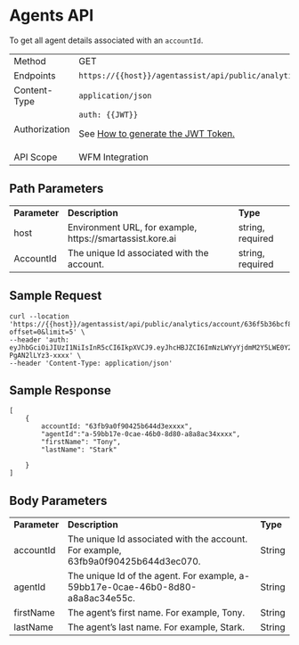 # Agents API

To get all agent details associated with an `accountId`.

<table>
  <tr>
   <td>Method
   </td>
   <td>GET
   </td>
  </tr>
  <tr>
   <td>Endpoints
   </td>
   <td><code>https://{{host}}/agentassist/api/public/analytics/account/{{Accountid}}/agents</code>
   </td>
  </tr>
  <tr>
   <td>Content-Type
   </td>
   <td><code>application/json</code>
   </td>
  </tr>
  <tr>
   <td>Authorization
   </td>
   <td><code>auth: {{JWT}}</code>
<p>
See <a href="https://docs.kore.ai/smartassist/api/api-setup/#Generating_a_JWT_token">How to generate the JWT Token.</a>
   </td>
  </tr>
  <tr>
   <td>API Scope
   </td>
   <td>WFM Integration
   </td>
  </tr>
</table>

## Path Parameters

<table>
  <tr>
   <td><strong>Parameter</strong>
   </td>
   <td><strong>Description</strong>
   </td>
   <td><strong>Type</strong>
   </td>
  </tr>
  <tr>
   <td>host
   </td>
   <td>Environment URL, for example, https://smartassist.kore.ai
   </td>
   <td>string, required
   </td>
  </tr>
  <tr>
   <td>AccountId
   </td>
   <td>The unique Id associated with the account.
   </td>
   <td>string, required
   </td>
  </tr>
</table>

## Sample Request

```
curl --location 'https://{{host}}/agentassist/api/public/analytics/account/636f5b36bcf8a8c7101exxxx/agents?offset=0&limit=5' \
--header 'auth: eyJhbGciOiJIUzI1NiIsInR5cCI6IkpXVCJ9.eyJhcHBJZCI6ImNzLWYyYjdmM2Y5LWE0Y2EtNWRhYS04ODRjLThlZDQxYjM2MWRjOSJ9.lYyONpEEmSYdQo7CIOpHWqz4pQE-PgAN2lLYz3-xxxx' \
--header 'Content-Type: application/json'
```

## Sample Response

```
[
	{
		accountId: "63fb9a0f90425b644d3exxxx",
		"agentId":"a-59bb17e-0cae-46b0-8d80-a8a8ac34xxxx",
		"firstName": "Tony",
		"lastName": "Stark"

	}
]
```

## Body Parameters

<table>
  <tr>
   <td><strong>Parameter</strong>
   </td>
   <td><strong>Description</strong>
   </td>
   <td><strong>Type</strong>
   </td>
  </tr>
  <tr>
   <td>accountId
   </td>
   <td>The unique Id associated with the account. For example, 63fb9a0f90425b644d3ec070.
   </td>
   <td>String
   </td>
  </tr>
  <tr>
   <td>agentId
   </td>
   <td>The unique Id of the agent. For example, a-59bb17e-0cae-46b0-8d80-a8a8ac34e55c.
   </td>
   <td>String
   </td>
  </tr>
  <tr>
   <td>firstName
   </td>
   <td>The agent’s first name. For example, Tony.
   </td>
   <td>String
   </td>
  </tr>
  <tr>
   <td>lastName
   </td>
   <td>The agent’s last name. For example, Stark.
   </td>
   <td>String
   </td>
  </tr>
</table>